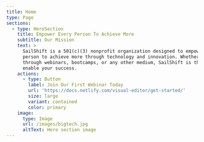 ```yaml
---
title: Home
type: Page
sections:
  - type: HeroSection
    title: Empower Every Person To Achieve More
    subtitle: Our Mission
    text: >
      SailShift is a 501(c)(3) nonprofit organization designed to empower every
      person to achieve more through technology and innovation. Whether it is
      through webinars, bootcamps, or any other medium, SailShift is there to
      enable your success. 
    actions:
      - type: Button
        label: Join Our First Webinar Today
        url: 'https://docs.netlify.com/visual-editor/get-started/'
        size: large
        variant: contained
        color: primary
    image:
      type: Image
      url: /images/bigtech.jpg
      altText: Hero section image
---
```

